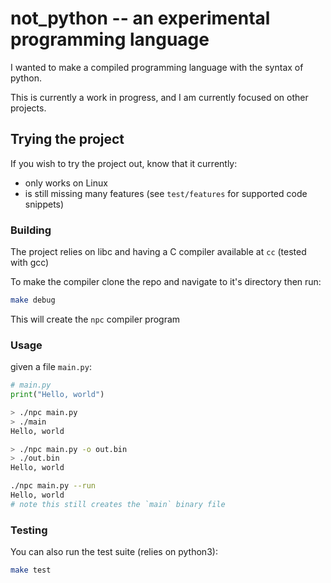 # not_python -- an experimental programming language

I wanted to make a compiled programming language with the syntax of python.

This is currently a work in progress, and I am currently focused on other projects.

## Trying the project

If you wish to try the project out, know that it currently: 

- only works on Linux
- is still missing many features (see `test/features` for supported code snippets)

### Building

The project relies on libc and having a C compiler available at `cc` (tested with gcc)

To make the compiler clone the repo and navigate to it's directory then run:

```sh
make debug
```

This will create the `npc` compiler program

### Usage

given a file `main.py`:

```py
# main.py
print("Hello, world")
```

```sh
> ./npc main.py
> ./main
Hello, world

> ./npc main.py -o out.bin
> ./out.bin
Hello, world

./npc main.py --run
Hello, world
# note this still creates the `main` binary file
```

### Testing

You can also run the test suite (relies on python3):
```sh
make test
```
